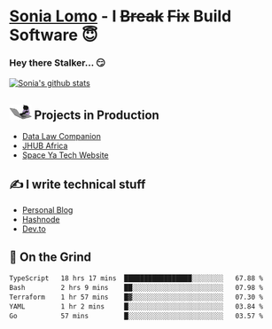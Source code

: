 # [Sonia Lomo](https://sonylomo.github.io/) - I ~~Break~~ ~~Fix~~ Build Software 😇
### Hey there Stalker... 😏 

<a href="https://github.com/sonylomo/github-readme-stats">
  <img align="center" src="https://media.giphy.com/media/lU05nFSW6Y2A/giphy.gif" alt="Sonia's github stats" />
</a>

## <img src="assets/devcat.gif" width="40"> Projects in Production
- [Data Law Companion](https://datalawcompanion.org/)
- [JHUB Africa](https://jhubafrica.com/)
- [Space Ya Tech Website](https://www.spaceyatech.com/)

## ✍️ I write technical stuff
- [Personal Blog](https://sonylomo-github-io.vercel.app/blog)
- [Hashnode](https://sonylomo.hashnode.dev/)
- [Dev.to](https://dev.to/sonylomo)

## 🤡 On the Grind
<!--START_SECTION:waka-->

```txt
TypeScript   18 hrs 17 mins  █████████████████░░░░░░░░   67.88 %
Bash         2 hrs 9 mins    ██░░░░░░░░░░░░░░░░░░░░░░░   07.98 %
Terraform    1 hr 57 mins    █▓░░░░░░░░░░░░░░░░░░░░░░░   07.30 %
YAML         1 hr 2 mins     █░░░░░░░░░░░░░░░░░░░░░░░░   03.84 %
Go           57 mins         █░░░░░░░░░░░░░░░░░░░░░░░░   03.57 %
```

<!--END_SECTION:waka-->
